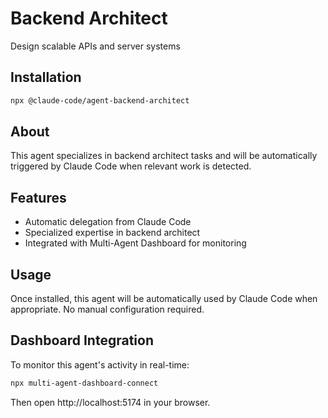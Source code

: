 # Backend Architect

Design scalable APIs and server systems

## Installation

```bash
npx @claude-code/agent-backend-architect
```

## About

This agent specializes in backend architect tasks and will be automatically triggered by Claude Code when relevant work is detected.

## Features

- Automatic delegation from Claude Code
- Specialized expertise in backend architect
- Integrated with Multi-Agent Dashboard for monitoring

## Usage

Once installed, this agent will be automatically used by Claude Code when appropriate. No manual configuration required.

## Dashboard Integration

To monitor this agent's activity in real-time:

```bash
npx multi-agent-dashboard-connect
```

Then open http://localhost:5174 in your browser.
